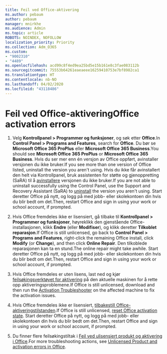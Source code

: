 ```yaml
---
title: Feil ved Office-aktivering
ms.author: pebaum
author: pebaum
manager: mnirkhe
ms.audience: Admin
ms.topic: article
ROBOTS: NOINDEX, NOFOLLOW
localization_priority: Priority
ms.collection: Adm_O365
ms.custom:
- "9002310"
- "4489"
ms.openlocfilehash: acd99c8f4ed9ea25bd5e15b161e8c3fae083112b
ms.sourcegitcommit: 75553b64261eaeaeee16259410753e7bf8982ca1
ms.translationtype: HT
ms.contentlocale: nb-NO
ms.lasthandoff: 04/02/2020
ms.locfileid: "43118486"
---
```

# <a name="office-activation-errors"></a><span data-ttu-id="434bc-102">Feil ved Office-aktivering</span><span class="sxs-lookup"><span data-stu-id="434bc-102">Office activation errors</span></span>

1. <span data-ttu-id="434bc-103">Velg **Kontrollpanel > Programmer og funksjoner**, og søk etter **Office**.</span><span class="sxs-lookup"><span data-stu-id="434bc-103">In **Control Panel > Programs and Features**, search for **Office**.</span></span> <span data-ttu-id="434bc-104">Du bør se **Microsoft Office 365 ProPlus** eller **Microsoft Office 365 Business**.</span><span class="sxs-lookup"><span data-stu-id="434bc-104">You should see **Microsoft Office 365 ProPlus** or **Microsoft Office 365 Business**.</span></span> <span data-ttu-id="434bc-105">Hvis du ser mer enn én versjon av Office oppført, avinstaller versjonen du ikke bruker.</span><span class="sxs-lookup"><span data-stu-id="434bc-105">If you see more than one version of Office listed, uninstall the version you aren't using.</span></span> <span data-ttu-id="434bc-106">Hvis du ikke får avinstallert den helt via Kontrollpanel, bruk assistenten for støtte og gjenoppretting (SaRA) til å [avinstallere](https://aka.ms/SARA-OfficeUninstall-Alchemy) versjonen du ikke bruker.</span><span class="sxs-lookup"><span data-stu-id="434bc-106">If you are not able to uninstall successfully using the Control Panel, use the Support and Recovery Assistant (SaRA) to [uninstall](https://aka.ms/SARA-OfficeUninstall-Alchemy) the version you aren't using.</span></span> <span data-ttu-id="434bc-107">Start deretter Office på nytt, og logg på med jobb- eller skolekontoen din hvis du blir bedt om det.</span><span class="sxs-lookup"><span data-stu-id="434bc-107">Then, restart Office and sign in using your work or school account, if prompted.</span></span> 

2. <span data-ttu-id="434bc-108">Hvis Office fremdeles ikke er lisensiert, gå tilbake til **Kontrollpanel > Programmer og funksjoner**, høyreklikk den gjenstående Office-installasjonen, klikk **Endre** (eller **Modifiser**), og klikk deretter **Tilkoblet reparasjon**.</span><span class="sxs-lookup"><span data-stu-id="434bc-108">If Office is still unlicensed, go back to **Control Panel > Programs and Features**, right-click the remaining Office install, click **Modify** (or **Change**), and then click **Online Repair**.</span></span> <span data-ttu-id="434bc-109">Den tilkoblede reparasjonen kan ta en stund.</span><span class="sxs-lookup"><span data-stu-id="434bc-109">The online repair might take awhile.</span></span> <span data-ttu-id="434bc-110">Start deretter Office på nytt, og logg på med jobb- eller skolekontoen din hvis du blir bedt om det.</span><span class="sxs-lookup"><span data-stu-id="434bc-110">Then, restart Office and sign in using your work or school account, if prompted.</span></span> 

3. <span data-ttu-id="434bc-111">Hvis Office fremdeles er uten lisens, last ned og kjør [feilsøkingsverktøyet for aktivering](https://aka.ms/SARA-OfficeActivation-Alchemy) på den aktuelle maskinen for å rette opp aktiveringsproblemene.</span><span class="sxs-lookup"><span data-stu-id="434bc-111">If Office is still unlicensed, download and then run the [Activation Troubleshooter](https://aka.ms/SARA-OfficeActivation-Alchemy) on the affected machine to fix the activation issues.</span></span> 

4. <span data-ttu-id="434bc-112">Hvis Office fremdeles ikke er lisensiert, [tilbakestill Office-aktiveringstilstanden](https://docs.microsoft.com/nb-NO/office365/troubleshoot/activation/reset-office-365-proplus-activation-state).</span><span class="sxs-lookup"><span data-stu-id="434bc-112">If Office is still unlicensed, [reset Office activation state](https://docs.microsoft.com/nb-NO/office365/troubleshoot/activation/reset-office-365-proplus-activation-state).</span></span> <span data-ttu-id="434bc-113">Start deretter Office på nytt, og logg på med jobb- eller skolekontoen din hvis du blir bedt om det.</span><span class="sxs-lookup"><span data-stu-id="434bc-113">Then, restart Office and sign in using your work or school account, if prompted.</span></span>  

5. <span data-ttu-id="434bc-114">Du finner flere feilsøkingstiltak i [Feil ved ulisensiert produkt og aktivering i Office](https://support.office.com/article/unlicensed-product-and-activation-errors-in-office-0d23d3c0-c19c-4b2f-9845-5344fedc4380).</span><span class="sxs-lookup"><span data-stu-id="434bc-114">For more troubleshooting actions, see [Unlicensed Product and activation errors in Office](https://support.office.com/article/unlicensed-product-and-activation-errors-in-office-0d23d3c0-c19c-4b2f-9845-5344fedc4380).</span></span>
